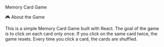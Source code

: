 Memory Card Game

🎮 About the Game

This is a simple Memory Card Game built with React. The goal of the game is to click on each card only once. If you click on the same card twice, the game resets. Every time you click a card, the cards are shuffled.

